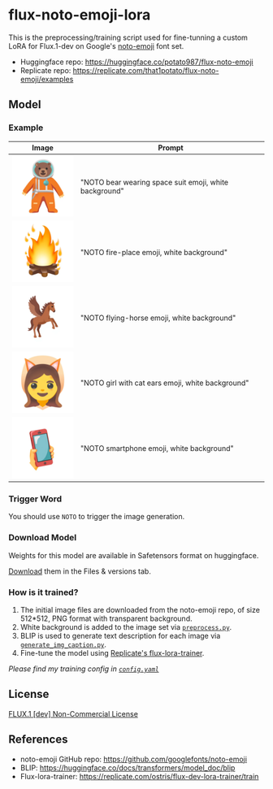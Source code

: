 # flux-noto-emoji-lora

This is the preprocessing/training script used for fine-tunning a custom LoRA for Flux.1-dev on Google's [noto-emoji](https://github.com/googlefonts/noto-emoji) font set.

-   Huggingface repo: https://huggingface.co/potato987/flux-noto-emoji
-   Replicate repo: https://replicate.com/that1potato/flux-noto-emoji/examples

## Model

### Example

<div align="center">

| Image                                                                                                            | Prompt                                                 |
| ---------------------------------------------------------------------------------------------------------------- | ------------------------------------------------------ |
| <img src="example_images/bear-wearing-space-suit-emoji-2.png" alt="bear-wearing-space-suit-emoji" width="128" /> | "NOTO bear wearing space suit emoji, white background" |
| <img src="example_images/fire-place-emoji.png" alt="fire-place-emoji" width="128" />                             | "NOTO fire-place emoji, white background"              |
| <img src="example_images/flying-horse-emoji.png" alt="flying-horse-emoji" width="128" />                         | "NOTO flying-horse emoji, white background"            |
| <img src="example_images/girl-with-cat-ears-emoji.png" alt="girl-with-cat-ears-emoji" width="128" />             | "NOTO girl with cat ears emoji, white background"      |
| <img src="example_images/smartphone-emoji.png" alt="smartphone-emoji" width="128" />                             | "NOTO smartphone emoji, white background"              |

</div>

### Trigger Word

You should use `NOTO` to trigger the image generation.

### Download Model

Weights for this model are available in Safetensors format on huggingface.

[Download](https://huggingface.co/potato987/flux-noto-emoji/tree/main) them in the Files & versions tab.

### How is it trained?

1. The initial image files are downloaded from the noto-emoji repo, of size 512\*512, PNG format with transparent background.
2. White background is added to the image set via [`preprocess.py`](preprocess.py).
3. BLIP is used to generate text description for each image via [`generate_img_caption.py`](generate_img_caption.py).
4. Fine-tune the model using [Replicate's flux-lora-trainer](https://replicate.com/ostris/flux-dev-lora-trainer/train).

_Please find my training config in [`config.yaml`](config.yaml)_

## License

[FLUX.1 [dev] Non-Commercial License](LICENSE.md)

## References

-   noto-emoji GitHub repo: https://github.com/googlefonts/noto-emoji
-   BLIP: https://huggingface.co/docs/transformers/model_doc/blip
-   Flux-lora-trainer: https://replicate.com/ostris/flux-dev-lora-trainer/train
